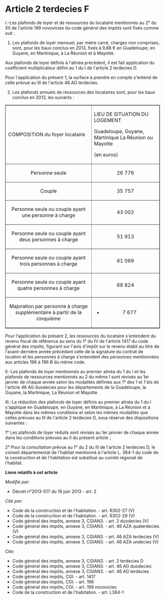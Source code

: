 # Article 2 terdecies F

I.-Les plafonds de loyer et de ressources du locataire mentionnés au 2° du XII de l'article 199 novovicies du code général
des impôts sont fixés comme suit : 

1. Les plafonds de loyer mensuel, par mètre carré, charges non comprises, sont, pour les baux conclus en 2013, fixés à 9,88 €
en Guadeloupe, en Guyane, en Martinique, à La Réunion et à Mayotte. 

Aux plafonds de loyer définis à l'alinéa précédent, il est fait application du coefficient multiplicateur défini au 1 du I de
l'article 2 terdecies D. 

Pour l'application du présent 1, la surface à prendre en compte s'entend de celle prévue au III de l'article 46 AG
terdecies. 

2. Les plafonds annuels de ressources des locataires sont, pour les baux conclus en 2013, les suivants : 

<table border="1" width="680">
  <tbody>
    <tr>
      <td>

COMPOSITION du foyer locataire 

</td>
      <td>

LIEU DE SITUATION DU LOGEMENT 

Guadeloupe, Guyane, Martinique La Réunion ou Mayotte 

(en euros) 

</td>
    </tr>
    <tr>
      <td align="center">

Personne seule 

</td>
      <td align="center">

26 776 

</td>
    </tr>
    <tr>
      <td align="center">

Couple 

</td>
      <td align="center">

35 757 

</td>
    </tr>
    <tr>
      <td align="center">

Personne seule ou couple ayant une personne à charge 

</td>
      <td align="center">

43 002 

</td>
    </tr>
    <tr>
      <td align="center">

Personne seule ou couple ayant deux personnes à charge 

</td>
      <td align="center">

51 913 

</td>
    </tr>
    <tr>
      <td align="center">

Personne seule ou couple ayant trois personnes à charge 

</td>
      <td align="center">

61 069 

</td>
    </tr>
    <tr>
      <td align="center">

Personne seule ou couple ayant quatre personnes à charge 

</td>
      <td align="center">

68 824 

</td>
    </tr>
    <tr>
      <td align="center">

Majoration par personne à charge supplémentaire à partir de la cinquième 

</td>
      <td align="center">

+ 7 677 

</td>
    </tr>
  </tbody>
</table>

Pour l'application du présent 2, les ressources du locataire s'entendent du revenu fiscal de référence au sens du 1° du IV de
l'article 1417 du code général des impôts, figurant sur l'avis d'impôt sur le revenu établi au titre de l'avant-dernière
année précédant celle de la signature du contrat de location et les personnes à charge s'entendent des personnes mentionnées
aux articles 196 à 196 B du même code. 

II.-Les plafonds de loyer mentionnés au premier alinéa du 1 du I et les plafonds de ressources mentionnés au 2 du même I sont
révisés au 1er janvier de chaque année selon les modalités définies aux 1° des 1 et 1 bis de l'article 46 AG duodecies pour
les départements de la Guadeloupe, la Guyane, la Martinique, La Réunion et Mayotte. 

III.-La réduction des plafonds de loyer définis au premier alinéa du 1 du I s'applique en Guadeloupe, en Guyane, en
Martinique, à La Réunion et à Mayotte dans les mêmes conditions et selon les mêmes modalités que celles prévues au III de
l'article 2 terdecies D, sous réserve des dispositions suivantes : 

1° Les plafonds de loyer réduits sont révisés au 1er janvier de chaque année dans les conditions prévues au II du présent
article ; 

2° Pour la consultation prévue au 1° du 2 du III de l'article 2 terdecies D, le conseil départemental de l'habitat mentionné
à l'article L. 364-1 du code de la construction et de l'habitation est substitué au comité régional de l'habitat.

**Liens relatifs à cet article**

_Modifié par_:

  - Décret n°2013-517 du 19 juin 2013 - art. 2

_Cité par_:

  - Code de la construction et de l'habitation. - art. R302-27 (V)
  - Code de la construction et de l'habitation. - art. R302-29 (V)
  - Code général des impôts, annexe 3, CGIAN3. - art. 2 duodecies (V)
  - Code général des impôts, annexe 3, CGIAN3. - art. 46 AZA quaterdecies (V)
  - Code général des impôts, annexe 3, CGIAN3. - art. 46 AZA terdecies (V)
  - Code général des impôts, annexe 3, CGIAN3. - art. 46 AZA undecies (V)

_Cite_:

  - Code général des impôts, annexe 3, CGIAN3. - art. 2 terdecies D
  - Code général des impôts, annexe 3, CGIAN3. - art. 46 AG duodecies
  - Code général des impôts, annexe 3, CGIAN3. - art. 46 AG terdecies
  - Code général des impôts, CGI. - art. 1417
  - Code général des impôts, CGI. - art. 196
  - Code général des impôts, CGI. - art. 199 novovicies
  - Code de la construction et de l'habitation. - art. L364-1
